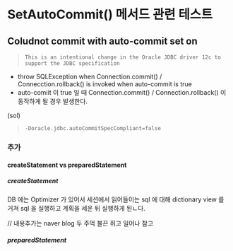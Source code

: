 #  SetAutoCommit() 메서드 관련 테스트


## Coludnot commit with auto-commit set on
> `This is an intentional change in the Oracle JDBC driver 12c to support the JDBC specification`   

* throw SQLException when Connection.commit() / Connecction.rollback() is invoked when auto-commit is true   
* auto-comiit 이 true 일 때  Connection.commit() / Connection.rollback() 이 동작하게 될 경우 발생한다.   

(sol)
> `-Doracle.jdbc.autoCommitSpecCompliant=false`
   



### 추가
#### createStatement vs preparedStatement
##### createStatement    
DB 에는 Optimizer 가 있어서 세션에서 읽어들이는 sql 에 대해 dictionary view 를 거쳐 sql 을 실행하고 계획을 세운 뒤 실행하게 된ㄴ다.

// 내용추가는 naver blog 두 주먹 불끈 쥐고 일어나 참고 


##### preparedStatement